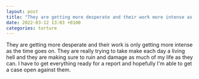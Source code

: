 ```yaml
---
layout: post
title: "They are getting more desperate and their work more intense as the time goes on."
date: 2022-03-12 13:03 +0100
categories: torture
---
```

They are getting more desperate and their work is only getting more intense as the time goes on. They are really trying to take make 
each day a living hell and they are making sure to ruin and damage as much of my life as they can. I have to get everything ready 
for a report and hopefully I'm able to get a case open against them.